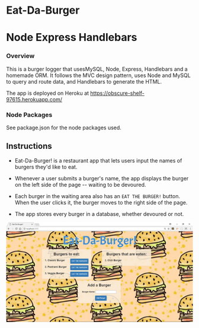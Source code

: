 # Eat-Da-Burger

# Node Express Handlebars

### Overview

This is  a burger logger that usesMySQL, Node, Express, Handlebars and a homemade ORM. It follows the MVC design pattern, uses Node and MySQL to query and route data, and Handlebars to generate the HTML.

The app is deployed on Heroku at https://obscure-shelf-97615.herokuapp.com/


### Node Packages
See package.json for the node packages used.

## Instructions

* Eat-Da-Burger! is a restaurant app that lets users input the names of burgers they'd like to eat.

* Whenever a user submits a burger's name, the app displays the burger on the left side of the page -- waiting to be devoured.

* Each burger in the waiting area also has an `EAT THE BURGER!` button. When the user clicks it, the burger moves to the right side of the page.

* The app stores every burger in a database, whether devoured or not.

![Eat-Da-Burger](public/assets/images/demo.PNG)








